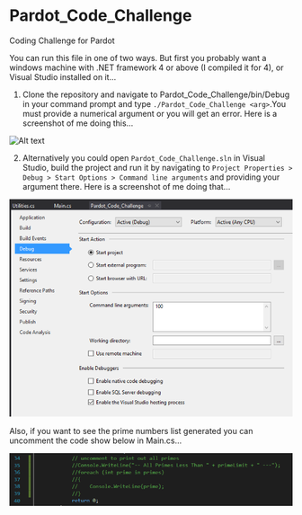 # Pardot_Code_Challenge
Coding Challenge for Pardot

You can run this file in one of two ways. But first you probably want a windows machine with .NET framework 4 or above (I compiled it for 4), or Visual Studio installed on it...

1. Clone the repository and navigate to Pardot_Code_Challenge/bin/Debug in your command prompt and type `./Pardot_Code_Challenge <arg>`.You  must provide a numerical argument or you will get an error. Here is a screenshot of me doing this...

![Alt text](../pardot_1.png)
    
2. Alternatively you could open `Pardot_Code_Challenge.sln` in Visual Studio, build the project and run it by navigating to `Project Properties > Debug > Start Options > Command line arguments` and providing your argument there. Here is a screenshot of me doing that...

![Alt text](/pardot_2.png?raw=true "Visual Studio run")
    
Also, if you want to see the prime numbers list generated you can uncomment the code show below in Main.cs...

![Alt text](/pardot_3.png?raw=true "print primes list")

